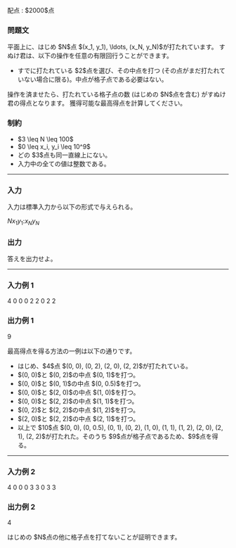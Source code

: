 
<div>

<span>

<span>

<p>
配点 : $2000$点
</p>

<div>

<section>

### **問題文**

<p>
平面上に、はじめ $N$点 $(x_1, y_1), \ldots, (x_N, y_N)$が打たれています。
すぬけ君は、以下の操作を任意の有限回行うことができます。
</p>

<ul>

<li>
すでに打たれている $2$点を選び、その中点を打つ (その点がまだ打たれていない場合に限る)。中点が格子点である必要はない。
</li>

</ul>

<p>
操作を済ませたら、打たれている格子点の数 (はじめの $N$点を含む) がすぬけ君の得点となります。
獲得可能な最高得点を計算してください。
</p>

</section>

</div>

<div>

<section>

### **制約**

<ul>

<li>
$3 \leq N \leq 100$
</li>

<li>
$0 \leq x_i, y_i \leq 10^9$
</li>

<li>
どの $3$点も同一直線上にない。
</li>

<li>
入力中の全ての値は整数である。
</li>

</ul>

</section>

</div>

---

<div>

<div>

<section>

### **入力**

<p>
入力は標準入力から以下の形式で与えられる。
</p>

<div>

$N$$x_1$$y_1$$:$$x_N$$y_N$
</div>

</section>

</div>

<div>

<section>

### **出力**

<p>
答えを出力せよ。
</p>

</section>

</div>

</div>

---

<div>

<section>

### **入力例 1**

<div>

4
0 0
0 2
2 0
2 2

</div>

</section>

</div>

<div>

<section>

### **出力例 1**

<div>

9

</div>

<p>
最高得点を得る方法の一例は以下の通りです。
</p>

<ul>

<li>
はじめ、$4$点 $(0, 0), (0, 2), (2, 0), (2, 2)$が打たれている。
</li>

<li>
$(0, 0)$と $(0, 2)$の中点 $(0, 1)$を打つ。
</li>

<li>
$(0, 0)$と $(0, 1)$の中点 $(0, 0.5)$を打つ。
</li>

<li>
$(0, 0)$と $(2, 0)$の中点 $(1, 0)$を打つ。
</li>

<li>
$(0, 0)$と $(2, 2)$の中点 $(1, 1)$を打つ。
</li>

<li>
$(0, 2)$と $(2, 2)$の中点 $(1, 2)$を打つ。
</li>

<li>
$(2, 0)$と $(2, 2)$の中点 $(2, 1)$を打つ。
</li>

<li>
以上で $10$点 $(0, 0), (0, 0.5), (0, 1), (0, 2), (1, 0), (1, 1), (1, 2), (2, 0), (2, 1), (2, 2)$が打たれた。そのうち $9$点が格子点であるため、$9$点を得る。
</li>

</ul>

</section>

</div>

---

<div>

<section>

### **入力例 2**

<div>

4
0 0
0 3
3 0
3 3

</div>

</section>

</div>

<div>

<section>

### **出力例 2**

<div>

4

</div>

<p>
はじめの $N$点の他に格子点を打てないことが証明できます。
</p>

</section>

</div>

</span>

</span>

</div>
